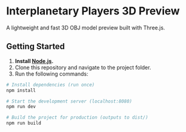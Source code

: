# Interplanetary Players 3D Preview

A lightweight and fast 3D OBJ model preview built with Three.js.

## Getting Started

1. **Install [Node.js](https://nodejs.org/en/download/).**
2. Clone this repository and navigate to the project folder.
3. Run the following commands:

```bash
# Install dependencies (run once)
npm install

# Start the development server (localhost:8080)
npm run dev

# Build the project for production (outputs to dist/)
npm run build
```
